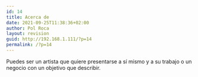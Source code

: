 ```yaml
---
id: 14
title: Acerca de
date: 2021-09-25T11:38:36+02:00
author: Pol Roca
layout: revision
guid: http://192.168.1.111/?p=14
permalink: /?p=14
---
```

Puedes ser un artista que quiere presentarse a sí mismo y a su trabajo o un negocio con un objetivo que describir.